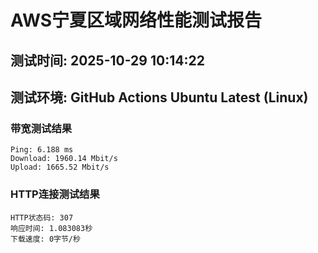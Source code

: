 # AWS宁夏区域网络性能测试报告
## 测试时间: 2025-10-29 10:14:22
## 测试环境: GitHub Actions Ubuntu Latest (Linux)

### 带宽测试结果
```
Ping: 6.188 ms
Download: 1960.14 Mbit/s
Upload: 1665.52 Mbit/s
```

### HTTP连接测试结果
```
HTTP状态码: 307
响应时间: 1.083083秒
下载速度: 0字节/秒
```

